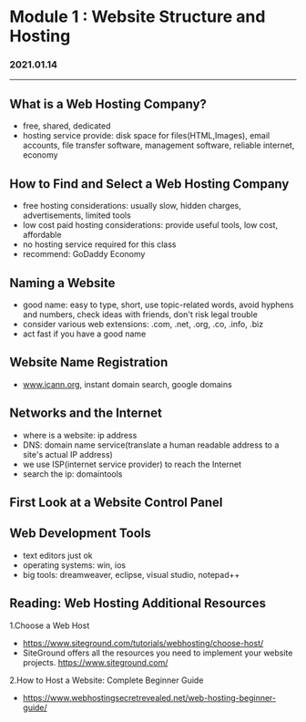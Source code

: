 # Module 1 : Website Structure and Hosting
### 2021.01.14
***
## What is a Web Hosting Company?
- free, shared, dedicated
- hosting service provide: disk space for files(HTML,Images),
  email accounts, file transfer software, management software, reliable internet, economy

## How to Find and Select a Web Hosting Company
- free hosting considerations: usually slow, hidden charges, advertisements, limited tools
- low cost paid hosting considerations: provide useful tools, low cost, affordable
- no hosting service required for this class
- recommend: GoDaddy Economy

## Naming a Website
- good name: easy to type, short, use topic-related words, avoid hyphens and numbers, check ideas with friends,
don't risk legal trouble
- consider various web extensions: .com, .net, .org, .co, .info, .biz
- act fast if you have a good name

## Website Name Registration
- www.icann.org, instant domain search, google domains

## Networks and the Internet
- where is a website: ip address
- DNS: domain name service(translate a human readable address to a site's actual IP address)
- we use ISP(internet service provider) to reach the Internet
- search the ip: domaintools

## First Look at a Website Control Panel

## Web Development Tools
- text editors just ok
- operating systems: win, ios
- big tools: dreamweaver, eclipse, visual studio, notepad++

## Reading: Web Hosting Additional Resources
1.Choose a Web Host
- https://www.siteground.com/tutorials/webhosting/choose-host/
- SiteGround offers all the resources you need to implement your website projects.
  https://www.siteground.com/

2.How to Host a Website: Complete Beginner Guide
- https://www.webhostingsecretrevealed.net/web-hosting-beginner-guide/

